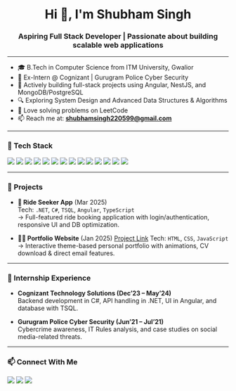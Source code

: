 <h1 align="center">Hi 👋, I'm Shubham Singh</h1>
<h3 align="center">Aspiring Full Stack Developer | Passionate about building scalable web applications</h3>

---

- 🎓 B.Tech in Computer Science from ITM University, Gwalior
- 💼 Ex-Intern @ Cognizant | Gurugram Police Cyber Security
- 🚀 Actively building full-stack projects using Angular, NestJS, and MongoDB/PostgreSQL
- 🔍 Exploring System Design and Advanced Data Structures & Algorithms
- 🧠 Love solving problems on LeetCode
- 📫 Reach me at: **shubhamsingh220599@gmail.com**

---

### 🚀 Tech Stack

<p align="left">
  <img src="https://img.shields.io/badge/Java-007396?style=for-the-badge&logo=java&logoColor=white" />
  <img src="https://img.shields.io/badge/C%23-239120?style=for-the-badge&logo=c-sharp&logoColor=white" />
  <img src="https://img.shields.io/badge/HTML5-e34c26?style=for-the-badge&logo=html5&logoColor=white" />
  <img src="https://img.shields.io/badge/CSS3-1572B6?style=for-the-badge&logo=css3&logoColor=white" />
  <img src="https://img.shields.io/badge/JavaScript-f7df1e?style=for-the-badge&logo=javascript&logoColor=black" />
  <img src="https://img.shields.io/badge/TypeScript-3178C6?style=for-the-badge&logo=typescript&logoColor=white" />
  <img src="https://img.shields.io/badge/Angular-DD0031?style=for-the-badge&logo=angular&logoColor=white" />
  <img src="https://img.shields.io/badge/Bootstrap-7952B3?style=for-the-badge&logo=bootstrap&logoColor=white" />
  <img src="https://img.shields.io/badge/NestJS-E0234E?style=for-the-badge&logo=nestjs&logoColor=white" />
  <img src="https://img.shields.io/badge/MongoDB-47A248?style=for-the-badge&logo=mongodb&logoColor=white" />
  <img src="https://img.shields.io/badge/PostgreSQL-336791?style=for-the-badge&logo=postgresql&logoColor=white" />
  <img src="https://img.shields.io/badge/REST--API-00599C?style=for-the-badge&logo=fastapi&logoColor=white" />
  <img src="https://img.shields.io/badge/N--Unit-85BE2B?style=for-the-badge&logo=.net&logoColor=white" />
  <img src="https://img.shields.io/badge/Figma-F24E1E?style=for-the-badge&logo=figma&logoColor=white" />
</p>

---

### 🧩 Projects

- **🚗 Ride Seeker App** (Mar 2025)  
  Tech: `.NET`, `C#`, `TSQL`, `Angular`, `TypeScript`  
  → Full-featured ride booking application with login/authentication, responsive UI and DB optimization.

- **🧑‍💻 Portfolio Website** (Jan 2025)
  [Project Link](https://portfolio-henna-phi-59.vercel.app/)
  Tech: `HTML`, `CSS`, `JavaScript`  
  → Interactive theme-based personal portfolio with animations, CV download & direct email features.

---

### 💼 Internship Experience

- **Cognizant Technology Solutions (Dec’23 – May’24)**  
  Backend development in C#, API handling in .NET, UI in Angular, and database with TSQL.

- **Gurugram Police Cyber Security (Jun’21 – Jul’21)**  
  Cybercrime awareness, IT Rules analysis, and case studies on social media-related threats.

---

### 📫 Connect With Me

<p align="left">
  <a href="mailto:shubhamsingh220599@gmail.com"><img src="https://img.shields.io/badge/Gmail-D14836?style=for-the-badge&logo=gmail&logoColor=white" /></a>
  <a href="https://www.linkedin.com/in/shubham-singh-98bab418a/"><img src="https://img.shields.io/badge/LinkedIn-0077B5?style=for-the-badge&logo=linkedin&logoColor=white" /></a>
  <a href="https://leetcode.com/u/Shubhamsingh_2707/"><img src="https://img.shields.io/badge/LeetCode-FFA116?style=for-the-badge&logo=leetcode&logoColor=black" /></a>
</p>
